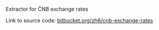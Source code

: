 Extractor for ČNB exchange rates

Link to source code: [bitbucket.org/zh6/cnb-exchange-rates](https://bitbucket.org/zh6/cnb-exchange-rates/src/master/)
